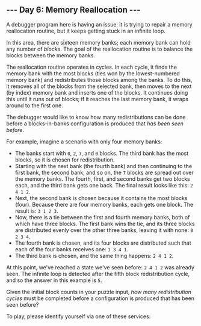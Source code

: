<article class="day-desc"><h2>--- Day 6: Memory Reallocation ---</h2><p>A debugger program here is having an issue: it is trying to repair a memory reallocation routine, but it keeps getting stuck in an infinite loop.</p>
<p>In this area, there are <span title="There are also five currency banks, two river banks, three airplanes banking, a banked billards shot, and a left bank.">sixteen memory banks</span>; each memory bank can hold any number of <em>blocks</em>. The goal of the reallocation routine is to balance the blocks between the memory banks.</p>
<p>The reallocation routine operates in cycles. In each cycle, it finds the memory bank with the most blocks (ties won by the lowest-numbered memory bank) and redistributes those blocks among the banks. To do this, it removes all of the blocks from the selected bank, then moves to the next (by index) memory bank and inserts one of the blocks. It continues doing this until it runs out of blocks; if it reaches the last memory bank, it wraps around to the first one.</p>
<p>The debugger would like to know how many redistributions can be done before a blocks-in-banks configuration is produced that <em>has been seen before</em>.</p>
<p>For example, imagine a scenario with only four memory banks:</p>
<ul>
<li>The banks start with <code>0</code>, <code>2</code>, <code>7</code>, and <code>0</code> blocks. The third bank has the most blocks, so it is chosen for redistribution.</li>
<li>Starting with the next bank (the fourth bank) and then continuing to the first bank, the second bank, and so on, the <code>7</code> blocks are spread out over the memory banks. The fourth, first, and second banks get two blocks each, and the third bank gets one back. The final result looks like this: <code>2 4 1 2</code>.</li>
<li>Next, the second bank is chosen because it contains the most blocks (four). Because there are four memory banks, each gets one block. The result is: <code>3 1 2 3</code>.</li>
<li>Now, there is a tie between the first and fourth memory banks, both of which have three blocks. The first bank wins the tie, and its three blocks are distributed evenly over the other three banks, leaving it with none: <code>0 2 3 4</code>.</li>
<li>The fourth bank is chosen, and its four blocks are distributed such that each of the four banks receives one: <code>1 3 4 1</code>.</li>
<li>The third bank is chosen, and the same thing happens: <code>2 4 1 2</code>.</li>
</ul>
<p>At this point, we've reached a state we've seen before: <code>2 4 1 2</code> was already seen. The infinite loop is detected after the fifth block redistribution cycle, and so the answer in this example is <code>5</code>.</p>
<p>Given the initial block counts in your puzzle input, <em>how many redistribution cycles</em> must be completed before a configuration is produced that has been seen before?</p>
</article>
<p>To play, please identify yourself via one of these services:</p>
